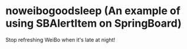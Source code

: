 noweibogoodsleep (An example of using SBAlertItem on SpringBoard)
================
Stop refreshing WeiBo when it's late at night!
